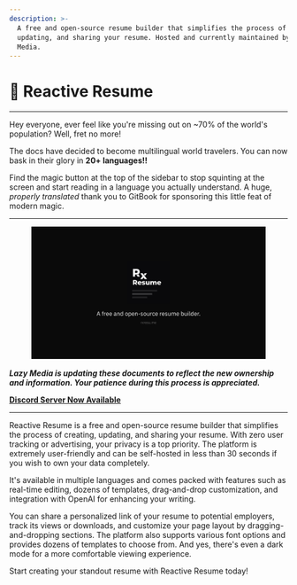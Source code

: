 ```yaml
---
description: >-
  A free and open-source resume builder that simplifies the process of creating,
  updating, and sharing your resume. Hosted and currently maintained by Lazy
  Media.
---
```


# 👋 Reactive Resume

***

Hey everyone, ever feel like you're missing out on \~70% of the world's population? Well, fret no more!

The docs have decided to become multilingual world travelers. You can now bask in their glory in **20+ languages!!**

Find the magic button at the top of the sidebar to stop squinting at the screen and start reading in a language you actually understand. A huge, _properly translated_ thank you to GitBook for sponsoring this little feat of modern magic.

***

<figure><img src=".gitbook/assets/Introduction.jpg" alt=""><figcaption></figcaption></figure>

_**Lazy Media is updating these documents to reflect the new ownership and information. Your patience during this process is appreciated.**_

[**Discord Server Now Available**](https://discord.com/servers/lazy-media-s-reactive-resume-1392393638247530587)

***

Reactive Resume is a free and open-source resume builder that simplifies the process of creating, updating, and sharing your resume. With zero user tracking or advertising, your privacy is a top priority. The platform is extremely user-friendly and can be self-hosted in less than 30 seconds if you wish to own your data completely.

It's available in multiple languages and comes packed with features such as real-time editing, dozens of templates, drag-and-drop customization, and integration with OpenAI for enhancing your writing.

You can share a personalized link of your resume to potential employers, track its views or downloads, and customize your page layout by dragging-and-dropping sections. The platform also supports various font options and provides dozens of templates to choose from. And yes, there's even a dark mode for a more comfortable viewing experience.

Start creating your standout resume with Reactive Resume today!
